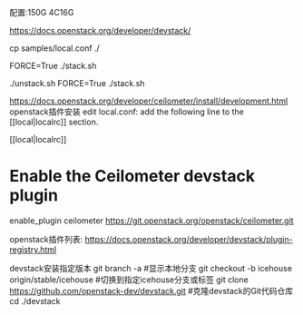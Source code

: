 配置:150G 4C16G

https://docs.openstack.org/developer/devstack/

cp samples/local.conf ./

FORCE=True ./stack.sh

./unstack.sh
FORCE=True ./stack.sh

https://docs.openstack.org/developer/ceilometer/install/development.html
openstack插件安装
edit local.conf: add the following line to the [[local|localrc]] section.

[[local|localrc]]
# Enable the Ceilometer devstack plugin
enable_plugin ceilometer https://git.openstack.org/openstack/ceilometer.git

openstack插件列表:
https://docs.openstack.org/developer/devstack/plugin-registry.html

devstack安装指定版本
git branch -a   #显示本地分支
git checkout -b icehouse origin/stable/icehouse  #切换到指定icehouse分支或标签
git clone https://github.com/openstack-dev/devstack.git  #克隆devstack的Git代码仓库
cd ./devstack
